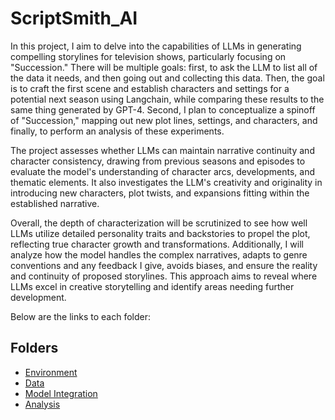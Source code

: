 # ScriptSmith_AI

In this project, I aim to delve into the capabilities of LLMs in generating compelling storylines for television shows, particularly focusing on "Succession." There will be multiple goals: first, to ask the LLM to list all of the data it needs, and then going out and collecting this data. Then, the goal is to craft the first scene and establish characters and settings for a potential next season using Langchain, while comparing these results to the same thing generated by GPT-4. Second, I plan to conceptualize a spinoff of "Succession," mapping out new plot lines, settings, and characters, and finally, to perform an analysis of these experiments.

The project assesses whether LLMs can maintain narrative continuity and character consistency, drawing from previous seasons and episodes to evaluate the model's understanding of character arcs, developments, and thematic elements. It also investigates the LLM's creativity and originality in introducing new characters, plot twists, and expansions fitting within the established narrative.

Overall, the depth of characterization will be scrutinized to see how well LLMs utilize detailed personality traits and backstories to propel the plot, reflecting true character growth and transformations. Additionally, I will analyze how the model handles the complex narratives, adapts to genre conventions and any feedback I give, avoids biases, and ensure the reality and continuity of proposed storylines. This approach aims to reveal where LLMs excel in creative storytelling and identify areas needing further development.

Below are the links to each folder:

## Folders

- [Environment](./Environment)
- [Data](./Data/)
- [Model Integration](./Model_Integration)
- [Analysis](./Analysis/)




